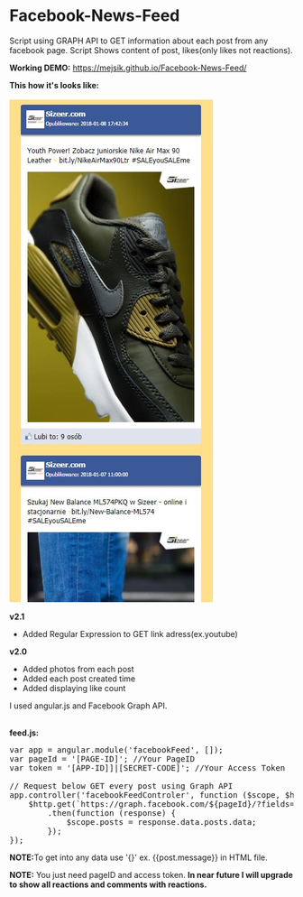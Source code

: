 # Facebook-News-Feed
Script using GRAPH API to GET information about each post from any facebook page. Script Shows content of post, likes(only likes not reactions).

<strong>Working DEMO:</strong> https://mejsik.github.io/Facebook-News-Feed/ 


<strong>This how it's looks like:</strong></br></br>
<img src="https://github.com/MEJSIK/Facebook-News-Feed/blob/master/demo.jpg" />

<strong>v2.1</strong>
<ul>
    <li>Added Regular Expression to GET link adress(ex.youtube)</li>
</ul>

<strong>v2.0</strong>
<ul>
    <li>Added photos from each post</li>
    <li>Added each post created time</li>
    <li>Added displaying like count</li>
</ul>

I used angular.js and Facebook Graph API.</br></br>

<strong>feed.js:</strong>
<pre>
var app = angular.module('facebookFeed', []);
var pageId = '[PAGE-ID]'; //Your PageID
var token = '[APP-ID]]|[SECRET-CODE]'; //Your Access Token

// Request below GET every post using Graph API
app.controller('facebookFeedControler', function ($scope, $http) {
    $http.get(`https://graph.facebook.com/${pageId}/?fields=posts.limit(10){message,likes.limit(0).summary(1),created_time}&access_token=${token}`)
        .then(function (response) {
            $scope.posts = response.data.posts.data;
        });
});
</pre>

<strong>NOTE:</strong>To get into any data use '{}' ex. {{post.message}} in HTML file.


<strong>NOTE:</strong> You just need pageID and access token. <strong>In near future I will upgrade to show all reactions and comments with reactions.</strong>
